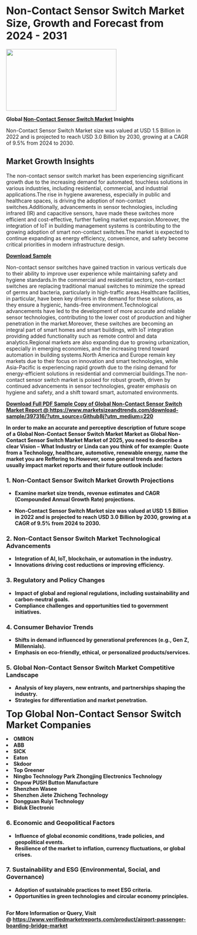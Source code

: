 <H1>Non-Contact Sensor Switch Market Size, Growth and Forecast from 2024 - 2031</H1><img class="aligncenter size-medium wp-image-584254" src="https://thirdeyenews.in/wp-content/uploads/2024/09/Global-Market-Research-300x168.jpeg" alt="" width="300" height="168" /><p><strong>Global&nbsp;<a href="https://www.marketsizeandtrends.com/download-sample/397316/?utm_source=Github8j?utm_medium=220">Non-Contact Sensor Switch Market</a> Insights</strong></p><p>Non-Contact Sensor Switch Market size was valued at USD 1.5 Billion in 2022 and is projected to reach USD 3.0 Billion by 2030, growing at a CAGR of 9.5% from 2024 to 2030.</p><p><h2>Market Growth Insights</h2> <p>The non-contact sensor switch market has been experiencing significant growth due to the increasing demand for automated, touchless solutions in various industries, including residential, commercial, and industrial applications.The rise in hygiene awareness, especially in public and healthcare spaces, is driving the adoption of non-contact switches.Additionally, advancements in sensor technologies, including infrared (IR) and capacitive sensors, have made these switches more efficient and cost-effective, further fueling market expansion.Moreover, the integration of IoT in building management systems is contributing to the growing adoption of smart non-contact switches.The market is expected to continue expanding as energy efficiency, convenience, and safety become critical priorities in modern infrastructure design.</p> <p><strong><a href="download-link">Download Sample</a></strong></p> <p>Non-contact sensor switches have gained traction in various verticals due to their ability to improve user experience while maintaining safety and hygiene standards.In the commercial and residential sectors, non-contact switches are replacing traditional manual switches to minimize the spread of germs and bacteria, particularly in high-traffic areas.Healthcare facilities, in particular, have been key drivers in the demand for these solutions, as they ensure a hygienic, hands-free environment.Technological advancements have led to the development of more accurate and reliable sensor technologies, contributing to the lower cost of production and higher penetration in the market.Moreover, these switches are becoming an integral part of smart homes and smart buildings, with IoT integration providing added functionality such as remote control and data analytics.Regional markets are also expanding due to growing urbanization, especially in emerging economies, and the increasing trend toward automation in building systems.North America and Europe remain key markets due to their focus on innovation and smart technologies, while Asia-Pacific is experiencing rapid growth due to the rising demand for energy-efficient solutions in residential and commercial buildings.The non-contact sensor switch market is poised for robust growth, driven by continued advancements in sensor technologies, greater emphasis on hygiene and safety, and a shift toward smart, automated environments.</p> <p><strong><a href="get-more-link"></p><p><span class=""><strong>Download Full PDF Sample Copy of Global Non-Contact Sensor Switch Market Report</strong> @ <a href="https://www.marketsizeandtrends.com/download-sample/397316/?utm_source=Github8j?utm_medium=220" target="_blank">https://www.marketsizeandtrends.com/download-sample/397316/?utm_source=Github8j?utm_medium=220</a></span></p><p>In order to make an accurate and perceptive description of future scope of a Global&nbsp;Non-Contact Sensor Switch Market Market as Global&nbsp;Non-Contact Sensor Switch Market Market of 2025, you need to describe a clear Vision &ndash; What Industry or Linda can you think of for example: Quote from a Technology, healthcare, automotive, renewable energy, name the market you are Reffering to.However, some general trends and factors usually impact market reports and their future outlook include:</p><h3>1.&nbsp;<strong>Non-Contact Sensor Switch Market Growth Projections</strong></h3><ul><li>Examine market size trends, revenue estimates and CAGR (Compounded Annual Growth Rate) projections.</li><li><p>Non-Contact Sensor Switch Market size was valued at USD 1.5 Billion in 2022 and is projected to reach USD 3.0 Billion by 2030, growing at a CAGR of 9.5% from 2024 to 2030.</p></li></ul><h3>2.&nbsp;<strong>Non-Contact Sensor Switch Market Technological Advancements</strong></h3><ul><li>Integration of AI, IoT, blockchain, or automation in the industry.</li><li>Innovations driving cost reductions or improving efficiency.</li></ul><h3>3.&nbsp;<strong>Regulatory and Policy Changes</strong></h3><ul><li>Impact of global and regional regulations, including sustainability and carbon-neutral goals.</li><li>Compliance challenges and opportunities tied to government initiatives.</li></ul><h3>4.&nbsp;<strong>Consumer Behavior Trends</strong></h3><ul><li>Shifts in demand influenced by generational preferences (e.g., Gen Z, Millennials).</li><li>Emphasis on eco-friendly, ethical, or personalized products/services.</li></ul><h3>5.&nbsp;<strong>Global Non-Contact Sensor Switch Market Competitive Landscape</strong></h3><ul><li>Analysis of key players, new entrants, and partnerships shaping the industry.</li><li>Strategies for differentiation and market penetration.</li></ul><p data-pm-slice="1 1 []"><span style="color: inherit; font-family: inherit; font-size: 25px;">Top Global Non-Contact Sensor Switch Market Companies</span></p><div class="" data-test-id=""><p><li>OMRON</li><li> ABB</li><li> SICK</li><li> Eaton</li><li> Skdoor</li><li> Top Greener</li><li> Ningbo Technology Park Zhongjing Electronics Technology</li><li> Onpow PUSH Button Manufacture</li><li> Shenzhen Wasee</li><li> Shenzhen Jiete Zhicheng Technology</li><li> Dongguan Ruiyi Technology</li><li> Biduk Electronic</li></p></div><h3>6.&nbsp;<strong>Economic and Geopolitical Factors</strong></h3><ul><li>Influence of global economic conditions, trade policies, and geopolitical events.</li><li>Resilience of the market to inflation, currency fluctuations, or global crises.</li></ul><h3>7.&nbsp;<strong>Sustainability and ESG (Environmental, Social, and Governance)</strong></h3><ul><li>Adoption of sustainable practices to meet ESG criteria.</li><li>Opportunities in green technologies and circular economy principles.</li></ul><h2><strong style="font-size: 14px;">For More Information or Query, Visit @&nbsp;</strong><a style="background-color: #ffffff; font-size: 14px;" href="https://www.marketsizeandtrends.com/report/non-contact-sensor-switch-market/" target="_blank">https://www.verifiedmarketreports.com/product/airport-passenger-boarding-bridge-market</a></h2>